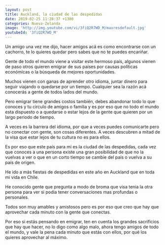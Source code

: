 ```yaml
---
layout: post
title: Auckland, la ciudad de las despedidas
date: 2019-02-25 11:28:37 +1300
categories: Nueva-Zelanda
image: 'http://img.youtube.com/vi/3fiQ2R7WD_M/maxresdefault.jpg'
youtubeId: '3fiQ2R7WD_M'
---
```

Un amigo una vez me dijo, hacer amigos acá es como encontrarse con un cachorro, te lo quieres quedar pero sabes que no te puedes encariñar.

Gente de todo el mundo viene a visitar este hermoso país, algunos vienen de paso otros quieren emigrar de sus países por causas políticas económicas o la búsqueda de mejores oportunidades.

Muchos vienen con ganas de aprender otro idioma, juntar dinero para seguir viajando o quedarse por un tiempo. Cualquier sea la razón acá conocerás a gente de todos lados del mundo.

Pero emigrar tiene grandes costos también, debes abandonar todo lo que conoces y tu circulo de amigos o familia y es por eso que no todo el mundo esta dispuesto o a quedarse o estar lejos de la gente que quieren por un largo periodo de tiempo.

A veces es la barrera del idioma, por que a veces puedes comunicarte pero no conectar con gente, son cosas diferentes. A veces descubren a mitad de la visa que estar lejos de tu cultura no es para ellos.

Es por eso que este país para mi es la ciudad de las despedidas, cada vez que conoces a una persona existe una gran posibilidad de que no la vuelvas a ver o que en un corto tiempo se cambie del país o vuelva a su país de origen.

He ido a más fiestas de despedidas en este año en Auckland que en toda mi vida en Chile.

He conocido gente que pregunta a modo de broma que visa tenia la otra persona para ver si podia tener conversaciones mas profundas o personales.

Todos son muy amables y amistosos pero es por eso que creo que hay que aprovechar cada minuto con la gente que conectas.

Por eso si estás pensando en emigrar, ten en cuenta los grandes sacrificios que hay que hacer, no lo digo como algo malo, ahora tengo amigos de todo el mundo, y vale la pena cada minuto que estás con ellos, por qué los quieres aprovechar al máximo.